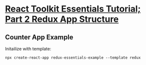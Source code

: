 # [React Toolkit Essentials Tutorial; Part 2 Redux App Structure](https://redux.js.org/tutorials/essentials/part-2-app-structure)

## Counter App Example

Initailize with template:

    npx create-react-app redux-essentials-example --template redux


